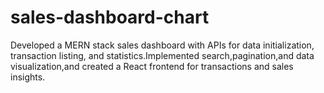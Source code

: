 # sales-dashboard-chart
Developed a MERN stack sales dashboard with APIs for data initialization, transaction listing, and statistics.Implemented search,pagination,and data visualization,and created a React frontend for transactions and sales insights.
